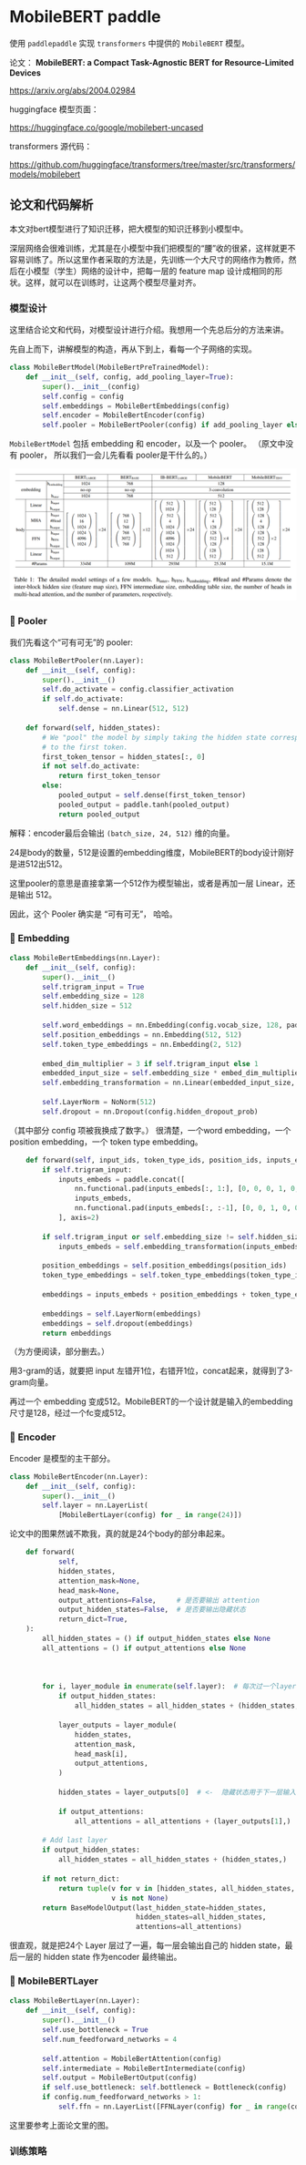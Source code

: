 # MobileBERT paddle

使用 `paddlepaddle` 实现 `transformers` 中提供的 `MobileBERT` 模型。


论文： **MobileBERT: a Compact Task-Agnostic BERT for Resource-Limited Devices**

https://arxiv.org/abs/2004.02984


huggingface 模型页面：  

https://huggingface.co/google/mobilebert-uncased


transformers 源代码：

https://github.com/huggingface/transformers/tree/master/src/transformers/models/mobilebert


## 论文和代码解析

本文对bert模型进行了知识迁移，把大模型的知识迁移到小模型中。

深层网络会很难训练，尤其是在小模型中我们把模型的“腰”收的很紧，这样就更不容易训练了。所以这里作者采取的方法是，先训练一个大尺寸的网络作为教师，然后在小模型（学生）网络的设计中，把每一层的 feature map 设计成相同的形状。这样，就可以在训练时，让这两个模型尽量对齐。

### 模型设计

这里结合论文和代码，对模型设计进行介绍。我想用一个先总后分的方法来讲。

先自上而下，讲解模型的构造，再从下到上，看每一个子网络的实现。

```python
class MobileBertModel(MobileBertPreTrainedModel):
    def __init__(self, config, add_pooling_layer=True):
        super().__init__(config)
        self.config = config
        self.embeddings = MobileBertEmbeddings(config)
        self.encoder = MobileBertEncoder(config)
        self.pooler = MobileBertPooler(config) if add_pooling_layer else None
```

`MobileBertModel` 包括 embedding 和 encoder，以及一个 pooler。
（原文中没有 pooler， 所以我们一会儿先看看 pooler是干什么的。）

![](static/table_1.png)




### 🌊 Pooler

我们先看这个“可有可无”的 pooler:

```python
class MobileBertPooler(nn.Layer):
    def __init__(self, config):
        super().__init__()
        self.do_activate = config.classifier_activation
        if self.do_activate:
            self.dense = nn.Linear(512, 512)

    def forward(self, hidden_states):
        # We "pool" the model by simply taking the hidden state corresponding
        # to the first token.
        first_token_tensor = hidden_states[:, 0]
        if not self.do_activate:
            return first_token_tensor
        else:
            pooled_output = self.dense(first_token_tensor)
            pooled_output = paddle.tanh(pooled_output)
            return pooled_output
```

解释：encoder最后会输出 `(batch_size, 24, 512)` 维的向量。

24是body的数量，512是设置的embedding维度，MobileBERT的body设计刚好是进512出512。

这里pooler的意思是直接拿第一个512作为模型输出，或者是再加一层 Linear，还是输出 512。 

因此，这个 Pooler 确实是 “可有可无”， 哈哈。


### 🍩 Embedding

```python
class MobileBertEmbeddings(nn.Layer):
    def __init__(self, config):
        super().__init__()
        self.trigram_input = True
        self.embedding_size = 128
        self.hidden_size = 512

        self.word_embeddings = nn.Embedding(config.vocab_size, 128, padding_idx=0)
        self.position_embeddings = nn.Embedding(512, 512)
        self.token_type_embeddings = nn.Embedding(2, 512)

        embed_dim_multiplier = 3 if self.trigram_input else 1
        embedded_input_size = self.embedding_size * embed_dim_multiplier
        self.embedding_transformation = nn.Linear(embedded_input_size, 512)

        self.LayerNorm = NoNorm(512)
        self.dropout = nn.Dropout(config.hidden_dropout_prob)
```

（其中部分 config 项被我换成了数字。）
很清楚，一个word embedding，一个 position embedding，一个 token type embedding。

```python
    def forward(self, input_ids, token_type_ids, position_ids, inputs_embeds):
        if self.trigram_input:
            inputs_embeds = paddle.concat([
                nn.functional.pad(inputs_embeds[:, 1:], [0, 0, 0, 1, 0, 0], value=0),
                inputs_embeds,
                nn.functional.pad(inputs_embeds[:, :-1], [0, 0, 1, 0, 0, 0], value=0),
            ], axis=2)

        if self.trigram_input or self.embedding_size != self.hidden_size:
            inputs_embeds = self.embedding_transformation(inputs_embeds)

        position_embeddings = self.position_embeddings(position_ids)
        token_type_embeddings = self.token_type_embeddings(token_type_ids)
        
        embeddings = inputs_embeds + position_embeddings + token_type_embeddings

        embeddings = self.LayerNorm(embeddings)
        embeddings = self.dropout(embeddings)
        return embeddings
```

（为方便阅读，部分删去。）

用3-gram的话，就要把 input 左错开1位，右错开1位，concat起来，就得到了3-gram向量。

再过一个 embedding 变成512。MobileBERT的一个设计就是输入的embedding尺寸是128，经过一个fc变成512。


### 🍭 Encoder

Encoder 是模型的主干部分。

```python
class MobileBertEncoder(nn.Layer):
    def __init__(self, config):
        super().__init__()
        self.layer = nn.LayerList(
            [MobileBertLayer(config) for _ in range(24)])
```

论文中的图果然诚不欺我，真的就是24个body的部分串起来。

```python
    def forward(
            self,
            hidden_states,
            attention_mask=None,
            head_mask=None,
            output_attentions=False,     # 是否要输出 attention
            output_hidden_states=False,  # 是否要输出隐藏状态
            return_dict=True,
    ):
        all_hidden_states = () if output_hidden_states else None
        all_attentions = () if output_attentions else None



        for i, layer_module in enumerate(self.layer):  # 每次过一个layer
            if output_hidden_states:
                all_hidden_states = all_hidden_states + (hidden_states,)

            layer_outputs = layer_module(
                hidden_states,
                attention_mask,
                head_mask[i],
                output_attentions,
            )

            hidden_states = layer_outputs[0]  # <-  隐藏状态用于下一层输入

            if output_attentions:
                all_attentions = all_attentions + (layer_outputs[1],)  # <- 本层 attention 

        # Add last layer
        if output_hidden_states:
            all_hidden_states = all_hidden_states + (hidden_states,)

        if not return_dict:
            return tuple(v for v in [hidden_states, all_hidden_states, all_attentions] if
                         v is not None)
        return BaseModelOutput(last_hidden_state=hidden_states,
                               hidden_states=all_hidden_states,
                               attentions=all_attentions)
```

很直观，就是把24个 Layer 层过了一遍，每一层会输出自己的 hidden state，最后一层的 hidden state 作为encoder 最终输出。


### 🎄 MobileBERTLayer

```python
class MobileBertLayer(nn.Layer):
    def __init__(self, config):
        super().__init__()
        self.use_bottleneck = True
        self.num_feedforward_networks = 4

        self.attention = MobileBertAttention(config)
        self.intermediate = MobileBertIntermediate(config)
        self.output = MobileBertOutput(config)
        if self.use_bottleneck: self.bottleneck = Bottleneck(config)
        if config.num_feedforward_networks > 1:
            self.ffn = nn.LayerList([FFNLayer(config) for _ in range(config.num_feedforward_networks - 1)])
```

这里要参考上面论文里的图。








### 训练策略












